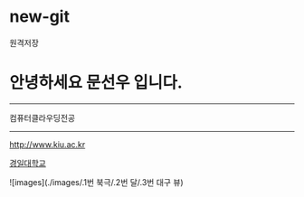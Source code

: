 # new-git
원격저장

# 안녕하세요 문선우 입니다.

*****

컴퓨터클라우딩전공

---

<http://www.kiu.ac.kr>

[경일대학교](http://www.kiu.ac.kr)

![images](./images/.1번 북극/.2번 달/.3번 대구 뷰)


